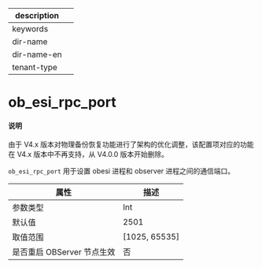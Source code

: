 |description||
|---|---|
|keywords||
|dir-name||
|dir-name-en||
|tenant-type||

# ob_esi_rpc_port

<main id="notice" type='explain'>
<h4>说明</h4>
<p>由于 V4.x 版本对物理备份恢复功能进行了架构的优化调整，该配置项对应的功能在 V4.x 版本中不再支持，从 V4.0.0 版本开始删除。</p>
</main>

`ob_esi_rpc_port` 用于设置 obesi 进程和 observer 进程之间的通信端口。

| **属性**    | **描述**        |
|-------------|-----------------|
| 参数类型 | Int |
| 默认值   | 2501 |
| 取值范围 | [1025, 65535] |
| 是否重启 OBServer 节点生效 | 否 |
